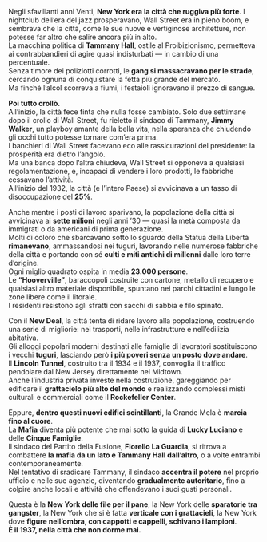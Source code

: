 Negli sfavillanti anni Venti, **New York era la città che ruggiva più forte**. I nightclub dell’era del jazz prosperavano, Wall Street era in pieno boom, e sembrava che la città, come le sue nuove e vertiginose architetture, non potesse far altro che salire ancora più in alto.  
La macchina politica di **Tammany Hall**, ostile al Proibizionismo, permetteva ai contrabbandieri di agire quasi indisturbati — in cambio di una percentuale.  
Senza timore dei poliziotti corrotti, le **gang si massacravano per le strade**, cercando ognuna di conquistare la fetta più grande del mercato.  
Ma finché l’alcol scorreva a fiumi, i festaioli ignoravano il prezzo di sangue.

**Poi tutto crollò.**  
All’inizio, la città fece finta che nulla fosse cambiato. Solo due settimane dopo il crollo di Wall Street, fu rieletto il sindaco di Tammany, **Jimmy Walker**, un playboy amante della bella vita, nella speranza che chiudendo gli occhi tutto potesse tornare com’era prima.  
I banchieri di Wall Street facevano eco alle rassicurazioni del presidente: la prosperità era dietro l’angolo.  
Ma una banca dopo l’altra chiudeva, Wall Street si opponeva a qualsiasi regolamentazione, e, incapaci di vendere i loro prodotti, le fabbriche cessavano l’attività.  
All’inizio del 1932, la città (e l’intero Paese) si avvicinava a un tasso di disoccupazione del **25%**.

Anche mentre i posti di lavoro sparivano, la popolazione della città si avvicinava ai **sette milioni** negli anni ’30 — quasi la metà composta da immigrati o da americani di prima generazione.  
Molti di coloro che sbarcavano sotto lo sguardo della Statua della Libertà **rimanevano**, ammassandosi nei tuguri, lavorando nelle numerose fabbriche della città e portando con sé **culti e miti antichi di millenni** dalle loro terre d’origine.  
Ogni miglio quadrato ospita in media **23.000 persone**.  
Le **“Hooverville”**, baraccopoli costruite con cartone, metallo di recupero e qualsiasi altro materiale disponibile, spuntano nei parchi cittadini e lungo le zone libere come il litorale.  
I residenti resistono agli sfratti con sacchi di sabbia e filo spinato.

Con il **New Deal**, la città tenta di ridare lavoro alla popolazione, costruendo una serie di migliorie: nei trasporti, nelle infrastrutture e nell’edilizia abitativa.  
Gli alloggi popolari moderni destinati alle famiglie di lavoratori sostituiscono i vecchi **tuguri**, lasciando però **i più poveri senza un posto dove andare**.  
Il **Lincoln Tunnel**, costruito tra il 1934 e il 1937, convoglia il traffico pendolare dal New Jersey direttamente nel Midtown.  
Anche l’industria privata investe nella costruzione, gareggiando per edificare il **grattacielo più alto del mondo** e realizzando complessi misti culturali e commerciali come il **Rockefeller Center**.

Eppure, **dentro questi nuovi edifici scintillanti**, la Grande Mela è **marcia fino al cuore**.  
La **Mafia** diventa più potente che mai sotto la guida di **Lucky Luciano** e delle **Cinque Famiglie**.  
Il sindaco del Partito della Fusione, **Fiorello La Guardia**, si ritrova a combattere **la mafia da un lato e Tammany Hall dall’altro**, o a volte entrambi contemporaneamente.  
Nel tentativo di sradicare Tammany, il sindaco **accentra il potere** nel proprio ufficio e nelle sue agenzie, diventando **gradualmente autoritario**, fino a colpire anche locali e attività che offendevano i suoi gusti personali.

Questa è la **New York delle file per il pane**, la New York delle **sparatorie tra gangster**, la New York che si è fatta **verticale con i grattacieli**, la New York dove **figure nell’ombra, con cappotti e cappelli, schivano i lampioni**.  
**È il 1937, nella città che non dorme mai.**